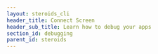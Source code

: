 ```yaml
---
layout: steroids_cli
header_title: Connect Screen
header_sub_title: Learn how to debug your apps
section_id: debugging
parent_id: steroids
---
```

